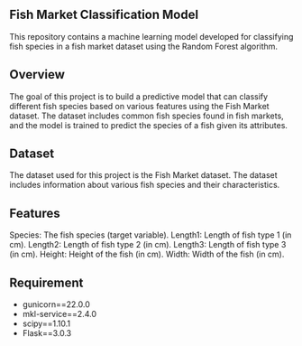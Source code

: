 ## Fish Market Classification Model
This repository contains a machine learning model developed for classifying fish species in a fish market dataset using the Random Forest algorithm.

## Overview
The goal of this project is to build a predictive model that can classify different fish species based on various features using the Fish Market dataset. The dataset includes common fish species found in fish markets, and the model is trained to predict the species of a fish given its attributes.

## Dataset
The dataset used for this project is the Fish Market dataset. The dataset includes information about various fish species and their characteristics.

## Features
Species: The fish species (target variable).
Length1: Length of fish type 1 (in cm).
Length2: Length of fish type 2 (in cm).
Length3: Length of fish type 3 (in cm).
Height: Height of the fish (in cm).
Width: Width of the fish (in cm).

## Requirement
- gunicorn==22.0.0
- mkl-service==2.4.0
- scipy==1.10.1
- Flask==3.0.3
